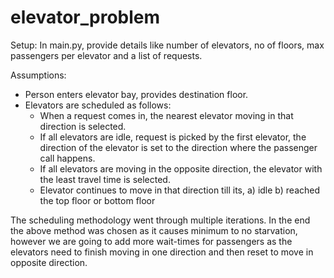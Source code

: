 # elevator_problem

Setup:
In main.py, provide details like number of elevators, no of floors, max passengers per elevator and a list of requests.

Assumptions:
- Person enters elevator bay, provides destination floor.
- Elevators are scheduled as follows:
    - When a request comes in, the nearest elevator moving in that direction is selected. 
    - If all elevators are idle, request is picked by the first elevator, the direction of the elevator is set to the direction where the passenger call happens.
    - If all elevators are moving in the opposite direction, the elevator with the least travel time is selected.
    - Elevator continues to move in that direction till its, a) idle b) reached the top floor or bottom floor
 

The scheduling methodology went through multiple iterations. In the end the above method was chosen as it causes minimum to no starvation, however we are going to add more wait-times for passengers as the elevators need to finish moving in one direction and then reset to move in opposite direction.
